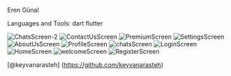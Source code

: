 Eren Günal

Languages and Tools:
dart flutter


![ChatsScreen-2](https://github.com/ereN410/MobilApp_Final-BitirmeProjesi/assets/72979148/10a007ad-12bb-4e24-84d3-e7e352afade6)
![ContactUsScreen](https://github.com/ereN410/MobilApp_Final-BitirmeProjesi/assets/72979148/7046781e-f741-4c78-b43d-61e93fd3091c)
![PremiumScreen](https://github.com/ereN410/MobilApp_Final-BitirmeProjesi/assets/72979148/1daf2abc-8681-4897-be80-53af2b9235dc)
![SettingsScreen](https://github.com/ereN410/MobilApp_Final-BitirmeProjesi/assets/72979148/86fa66af-ea08-4abc-a791-cdafe5597e5d)
![AboutUsScreen](https://github.com/ereN410/MobilApp_Final-BitirmeProjesi/assets/72979148/e88f4835-8472-43f5-afc0-d3517986c357)
![ProfileScreen](https://github.com/ereN410/MobilApp_Final-BitirmeProjesi/assets/72979148/28b0d1a1-61d5-49b3-bb6a-eeab1b4abebe)
![chatsScreen](https://github.com/ereN410/MobilApp_Final-BitirmeProjesi/assets/72979148/334723f6-c04a-486c-94d5-a9be630480f6)
![LoginScreen](https://github.com/ereN410/MobilApp_Final-BitirmeProjesi/assets/72979148/5defa3ac-151e-4ec6-b019-92b064a5c439)
![HomeScreen](https://github.com/ereN410/MobilApp_Final-BitirmeProjesi/assets/72979148/65d7e84d-7f83-4b7d-8858-3f484cd8fafb)
![welcomeScreen](https://github.com/ereN410/MobilApp_Final-BitirmeProjesi/assets/72979148/810d8d71-e363-4273-9096-9aa427c71262)
![RegisterScreen](https://github.com/ereN410/MobilApp_Final-BitirmeProjesi/assets/72979148/02eb2439-da9b-477c-88c4-2c4fcb22b103)



[@keyvanarasteh] (https://github.com/keyvanarasteh)
